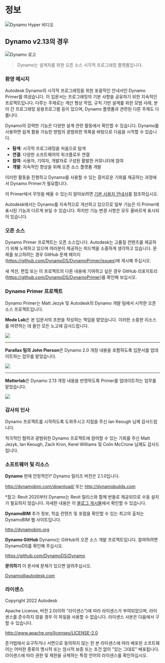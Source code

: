 # 정보

![Dynamo Hyper 비디오](https://res.cloudinary.com/marcomontalbano/image/upload/v1658769459/video\_to\_markdown/images/youtube--9vafneOBgYs-c05b58ac6eb4c4700831b2b3070cd403.jpg)

## Dynamo v2.13의 경우

![Dynamo 로고](images/dynamo\_logo\_dark-trim.jpg)

> Dynamo는 설계자를 위한 오픈 소스 시각적 프로그래밍 플랫폼입니다.

### 환영 메시지

Autodesk Dynamo의 시각적 프로그래밍을 위한 포괄적인 안내서인 Dynamo Primer를 여셨습니다. 이 입문서는 프로그래밍의 기본 사항을 공유하기 위한 지속적인 프로젝트입니다. 다루는 주제로는 계산 형상 작업, 규칙 기반 설계를 위한 모범 사례, 분야 간 프로그래밍 응용프로그램 등이 있으며, Dynamo 플랫폼과 관련된 다른 주제도 다룹니다.

Dynamo의 강력한 기능은 다양한 설계 관련 활동에서 확인할 수 있습니다. Dynamo를 사용하면 쉽게 활용 가능한 방법의 광범위한 목록을 바탕으로 다음을 시작할 수 있습니다.

* **탐색**: 시각적 프로그래밍을 처음으로 탐색
* **연결**: 다양한 소프트웨어의 워크플로우 연결
* **참여**: 사용자, 기여자, 개발자로 구성된 활발한 커뮤니티에 참여
* **개발**: 지속적인 향상을 위해 오픈 소스 플랫폼 개발

이러한 활동을 진행하고 Dynamo를 사용할 수 있는 흥미로운 기회를 제공하는 과정에서 Dynamo Primer가 필요합니다.

이 Primer에서 무엇을 배울 수 있는지 알아보려면 [기본 사용자 안내서](1\_introduction/2-primer-user-guide-dynamo-community-and-platform.md)를 참조하십시오.

Autodesk에서는 Dynamo를 지속적으로 개선하고 있으므로 일부 기능은 이 Primer에 표시된 기능과 다르게 보일 수 있습니다. 하지만 기능 변경 사항은 모두 올바르게 표시되어 있습니다.

### 오픈 소스

Dynamo Primer 프로젝트는 오픈 소스입니다. Autodesk는 고품질 컨텐츠를 제공하기 위해 노력하고 있으며 여러분이 제공하는 피드백을 소중하게 생각하고 있습니다. 문제를 보고하려는 경우 GitHub 문제 페이지(https://github.com/DynamoDS/DynamoPrimer/issues)에 게시해 주십시오.

새 섹션, 편집 또는 이 프로젝트의 다른 내용에 기여하고 싶은 경우 GitHub 리포지토리(https://github.com/DynamoDS/DynamoPrimer)를 확인해 보십시오.

### Dynamo Primer 프로젝트

Dynamo Primer는 Matt Jezyk 및 Autodesk의 Dynamo 개발 팀에서 시작한 오픈 소스 프로젝트입니다.

**Mode Lab**은 본 입문서의 초판을 작성하는 책임을 맡았습니다. 이러한 소중한 리소스를 마련하는 데 들인 모든 노고에 감사드립니다.

![](images/MODELAB\_Logo.png)

***

**Parallax 팀의 John Pierson**은 Dynamo 2.0 개정 내용을 포함하도록 입문서를 업데이트하는 업무를 맡았습니다.

![](images/PRLX\_Logo.jpg)

***

**Matterlab**은 Dynamo 2.13 개정 내용을 반영하도록 Primer를 업데이트하는 업무를 맡았습니다.

![](images/matterlab\_final-07.jpg)

### 감사의 인사

Dynamo 프로젝트를 시작하도록 도와주시고 지침을 주신 Ian Keough 님께 감사드립니다.

적극적인 협력과 광범위한 Dynamo 프로젝트에 참여할 수 있는 기회를 주신 Matt Jezyk, Ian Keough, Zach Kron, Kerel Williams 및 Colin McCrone 님께도 감사드립니다.

### 소프트웨어 및 리소스

**Dynamo** 현재 안정적인\\* Dynamo 릴리즈 버전은 2.1.0입니다.

http://dynamobim.com/download/ 또는 http://dynamobuilds.com

*참고: Revit 2020부터 Dynamo는 Revit 릴리스와 함께 번들로 제공되므로 수동 설치가 필요하지 않습니다. 자세한 내용은 이 [블로그 게시물](https://dynamobim.org/dynamo-core-2-1-release/)에서 확인할 수 있습니다.

**DynamoBIM** 추가 정보, 학습 컨텐츠 및 포럼을 확인할 수 있는 최고의 출처는 DynamoBIM 웹 사이트입니다.

http://dynamobim.org

**Dynamo GitHub** Dynamo는 GitHub의 오픈 소스 개발 프로젝트입니다. 참여하려면 DynamoDS를 확인해 주십시오.

https://github.com/DynamoDS/Dynamo

**문의하기** 이 문서에 문제가 있으면 알려주십시오.

Dynamo@autodesk.com

### 라이센스

Copyright 2022 Autodesk

Apache License, 버전 2.0(이하 "라이센스")에 따라 라이센스가 부여되었으며, 라이센스를 준수하지 않을 경우 이 파일을 사용할 수 없습니다. 라이센스 사본은 다음에서 구할 수 있습니다.

http://www.apache.org/licenses/LICENSE-2.0

준거법에서 요구하거나 서면으로 동의하지 않는 한 본 라이센스에 따라 배포된 소프트웨어는 어떠한 종류의 명시적 또는 암시적 보증 또는 조건 없이 "있는 그대로" 배포됩니다. 라이센스에 따라 권한 및 제한을 규제하는 특정 언어의 라이센스를 확인하십시오.
